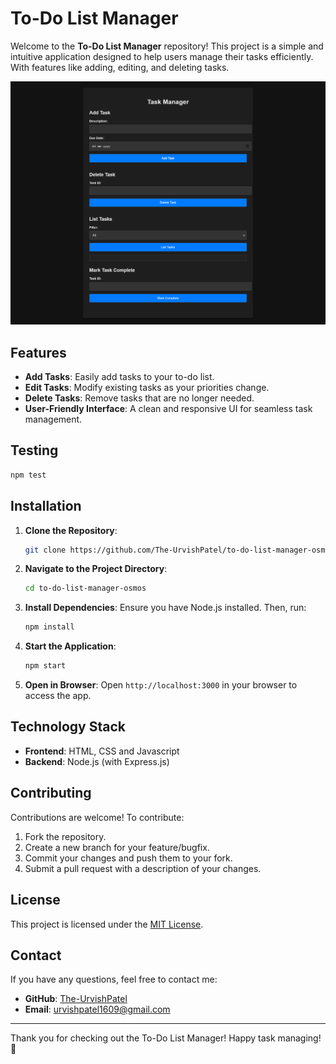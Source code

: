 # To-Do List Manager

Welcome to the **To-Do List Manager** repository! This project is a simple and intuitive application designed to help users manage their tasks efficiently. With features like adding, editing, and deleting tasks.


![Dashboard Image](https://raw.githubusercontent.com/The-UrvishPatel/to-do-list-manager-osmos/refs/heads/main/images/Dashboard.png)


## Features

- **Add Tasks**: Easily add tasks to your to-do list.
- **Edit Tasks**: Modify existing tasks as your priorities change.
- **Delete Tasks**: Remove tasks that are no longer needed.
- **User-Friendly Interface**: A clean and responsive UI for seamless task management.


## Testing
   ```bash
   npm test
   ```


## Installation

1. **Clone the Repository**:
   ```bash
   git clone https://github.com/The-UrvishPatel/to-do-list-manager-osmos.git
   ```

2. **Navigate to the Project Directory**:
   ```bash
   cd to-do-list-manager-osmos
   ```

3. **Install Dependencies**:
   Ensure you have Node.js installed. Then, run:
   ```bash
   npm install
   ```

4. **Start the Application**:
   ```bash
   npm start
   ```

5. **Open in Browser**:
   Open `http://localhost:3000` in your browser to access the app.

## Technology Stack

- **Frontend**: HTML, CSS and Javascript
- **Backend**: Node.js (with Express.js)


## Contributing

Contributions are welcome! To contribute:

1. Fork the repository.
2. Create a new branch for your feature/bugfix.
3. Commit your changes and push them to your fork.
4. Submit a pull request with a description of your changes.

## License

This project is licensed under the [MIT License](LICENSE).

## Contact

If you have any questions, feel free to contact me:
- **GitHub**: [The-UrvishPatel](https://github.com/The-UrvishPatel)
- **Email**: urvishpatel1609@gmail.com

---

Thank you for checking out the To-Do List Manager! Happy task managing! 🎉
